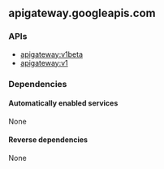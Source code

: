 ## apigateway.googleapis.com

### APIs

* [ apigateway:v1beta ]( https://apigateway.googleapis.com/$discovery/rest?version=v1beta )
* [ apigateway:v1 ]( https://apigateway.googleapis.com/$discovery/rest?version=v1 )

### Dependencies

#### Automatically enabled services

None

#### Reverse dependencies

None
